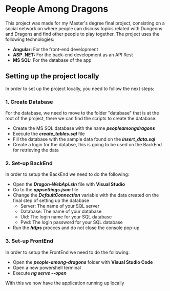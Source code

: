 # People Among Dragons
This project was made for my Master's degree final project, consisting on a social network on where people can discuss topics related with Dungeons and Dragons and find other people to play together.
The project uses the following technologies:
  - **Angular:** For the  front-end development
  - **ASP .NET:** For the back-end development as an API Rest
  - **MS SQL:** For the database of the app

## Setting up the project locally
In order to set up the project locally, you need to follow the next steps:

### 1. Create Database
For the database, we need to move to the folder "database" that is at the root of the project, there we can find the scripts to create the database:
   - Create the MS SQL database with the name ***peopleamongdragons***
   - Execute the ***create_tables.sql*** file
   - Fill the database with the sample data found on the ***insert_data.sql***
   - Create a login for the databse, this is going to be used on the BackEnd for retrieving the data
   
### 2. Set-up BackEnd
In order to setup the BackEnd we need to do the following:
   - Open the ***Dragon-WebApi.sln*** file with **Visual Studio**
   - Go to the ***appsettings.json*** file
   - Change the  ***DefaultConnection*** variable with the data created on the final step of setting up the database
     - Server: The name of your SQL server
     - Database: The name of your database
     - Uid: The login name for your SQL database
     - Pwd: The login password for your SQL database
   - Run the ***https*** procces and do not close the console pop-up
   
### 3. Set-up FrontEnd
In order to setup the FrontEnd we need to do the following:
   - Open the ***people-among-dragons*** folder with **Visual Studio Code**
   - Open a new powershell terminal
   - Execute ***ng serve --open***

With this we now have the application running up locally

